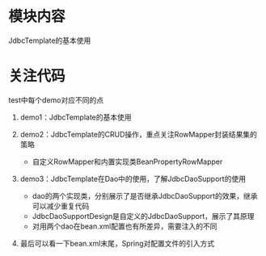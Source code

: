 # 模块内容

JdbcTemplate的基本使用

# 关注代码

test中每个demo对应不同的点

1. demo1：JdbcTemplate的基本使用

2. demo2：JdbcTemplate的CRUD操作，重点关注RowMapper封装结果集的策略
    * 自定义RowMapper和内置实现类BeanPropertyRowMapper

3. demo3：JdbcTemplate在Dao中的使用，了解JdbcDaoSupport的使用
    * dao的两个实现类，分别展示了是否继承JdbcDaoSupport的效果，继承可以减少重复代码
    * JdbcDaoSupportDesign是自定义的JdbcDaoSupport，展示了其原理
    * 对用两个dao在bean.xml配置也有所差异，需要注入的不同
    
4. 最后可以看一下bean.xml末尾，Spring对配置文件的引入方式

